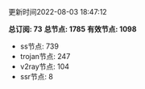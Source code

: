 更新时间2022-08-03 18:47:12

**总订阅: 73**
**总节点: 1785**
**有效节点: 1098**
- ss节点: 739
- trojan节点: 247
- v2ray节点: 104
- ssr节点: 8
